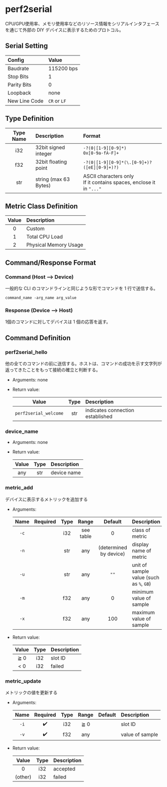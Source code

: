 # perf2serial

CPU/GPU使用率、メモリ使用率などのリソース情報をシリアルインタフェースを通じて外部の DIY デバイスに表示するためのプロトコル。

## Serial Setting

|Config|Value|
|:--|:--|
|Baudrate|115200 bps|
|Stop Bits|1|
|Parity Bits|0|
|Loopback|none|
|New Line Code|`CR` or `LF`|

## Type Definition

|Type Name|Description|Format|
|:--:|:--|:--|
|i32|32bit signed integer|`-?(0\|[1-9][0-9]*)`<br>`0x[0-9a-fA-F]+`|
|f32|32bit floating point|`-?(0\|[1-9][0-9]*(\.[0-9]+)?([eE][0-9]+)?)`|
|str|string (max 63 Bytes)|ASCII characters only<br>If it contains spaces, enclose it in `"..."`|

## Metric Class Definition

|Value|Description|
|:--:|:--|
|0|Custom|
|1|Total CPU Load|
|2|Physical Memory Usage|

## Command/Response Format

### Command (Host --> Device)

一般的な CLI のコマンドラインと同じような形でコマンドを 1 行で送信する。

`command_name -arg_name arg_value`

### Response (Device --> Host)

1個のコマンドに対してデバイスは 1 個の応答を返す。

## Command Definition

### perf2serial_hello

他の全てのコマンドの前に送信する。ホストは、コマンドの成功を示す文字列が返ってきたことをもって接続の確立と判断する。

- Arguments: none
- Return value:

  |Value|Type|Description|
  |:--:|:--:|:--|
  |`perf2serial_welcome`|str|indicates connection established|

### device_name

- Arguments: none
- Return value:

  |Value|Type|Description|
  |:--:|:--:|:--|
  |any|str|device name|

### metric_add

デバイスに表示するメトリックを追加する

- Arguments:

  |Name|Required|Type|Range|Default|Description|
  |:--:|:--:|:--:|:--:|:--:|:--|
  |`-c`||i32|see table|0|class of metric|
  |`-n`||str|any|(determined by device)|display name of metric|
  |`-u`||str|any|`""`|unit of sample value (such as `%`, `GB`)|
  |`-m`||f32|any|0|minimum value of sample|
  |`-x`||f32|any|100|maximum value of sample|

- Return value:

  |Value|Type|Description|
  |:--:|:--:|:--|
  |≧ 0|i32|slot ID|
  |< 0|i32|failed|

### metric_update

メトリックの値を更新する

- Arguments:

  |Name|Required|Type|Range|Default|Description|
  |:--:|:--:|:--:|:--:|:--:|:--|
  |`-i`|✔️|i32|≧ 0||slot ID|
  |`-v`|✔️|f32|any||value of sample|

- Return value:

  |Value|Type|Description|
  |:--:|:--:|:--|
  |0|i32|accepted|
  |(other)|i32|failed|
